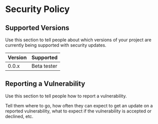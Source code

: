 # Security Policy

## Supported Versions

Use this section to tell people about which versions of your project are currently being supported with security updates.

| Version | Supported   |
| ------- | ----------- |
| 0.0.x   | Beta tester |

## Reporting a Vulnerability

Use this section to tell people how to report a vulnerability.

Tell them where to go, how often they can expect to get an update on a reported vulnerability, what to expect if the vulnerability
is accepted or declined, etc.
